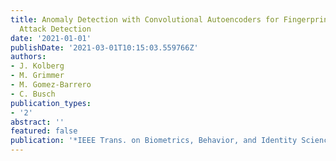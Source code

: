 ```yaml
---
title: Anomaly Detection with Convolutional Autoencoders for Fingerprint Presentation
  Attack Detection
date: '2021-01-01'
publishDate: '2021-03-01T10:15:03.559766Z'
authors:
- J. Kolberg
- M. Grimmer
- M. Gomez-Barrero
- C. Busch
publication_types:
- '2'
abstract: ''
featured: false
publication: '*IEEE Trans. on Biometrics, Behavior, and Identity Science*'
---
```


